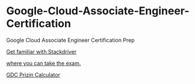 # Google-Cloud-Associate-Engineer-Certification
Google Cloud Associate Engineer Certification Prep

   [Get familiar with Stackdriver](https://www.qwiklabs.com/quests/35)

   [where you can take the exam.](https://cloud.google.com/certification/cloud-engineer) 
 
   [GDC Prizin Calculator](https://cloud.google.com/products/calculator/)

